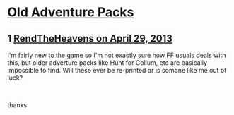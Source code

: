 # [Old Adventure Packs](https://community.fantasyflightgames.com/topic/83115-old-adventure-packs/)

## 1 [RendTheHeavens on April 29, 2013](https://community.fantasyflightgames.com/topic/83115-old-adventure-packs/?do=findComment&comment=790119)

I'm fairly new to the game so I'm not exactly sure how FF usuals deals with this, but older adverture packs like Hunt for Gollum, etc are basically impossible to find. Will these ever be re-printed or is somone like me out of luck?

 

thanks

